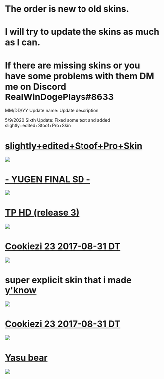 # The order is new to old skins.

# I will try to update the skins as much as I can.

# If there are missing skins or you have some problems with them DM me on Discord RealWinDogePlays#8633

MM/DD/YY Update name: Update description

5/9/2020 Sixth Update: Fixed some text and added slightly+edited+Stoof+Pro+Skin

# [slightly+edited+Stoof+Pro+Skin](https://puu.sh/zeiI0/83e6d3cb32.osk)
![](https://akatsuki.pw/ss/9W7IFDP3.png)

# [- YUGEN FINAL SD -](https://tetsui.s-ul.eu/zhiuRlldHkr7Ub5K)
![](https://osu.ppy.sh/ss/14889935/b1a5)

# [TP HD (release 3)](https://imgcc.xyz/175o/jANUIr)
![](https://i.imgur.com/c2fAz6N.jpg)

# [Cookiezi 23 2017-08-31 DT](https://circle-people.com/wp-content/Skins/Cookiezi/Cookiezi%2023%202017-08-31%20DT.osk)
![](https://osu.ppy.sh/ss/14884588/d1be)

# [super explicit skin that i made y'know](http://www.mediafire.com/file/93o6ywnc95dbd33/super_explicit_skin_that_i_made_y%2527know.rar/file)
![](https://osu.ppy.sh/ss/14884640/69d8)

# [Cookiezi 23 2017-08-31 DT](https://circle-people.com/wp-content/Skins/Cookiezi/Cookiezi%2023%202017-08-31%20DT.osk)
![](https://osu.ppy.sh/ss/14884588/d1be)

# [Yasu bear](https://www.mediafire.com/file/8e2642pml2x3ux2/Yasu_bear.osk/file)
![](https://i.imgur.com/PLP0Uqt.jpg)
